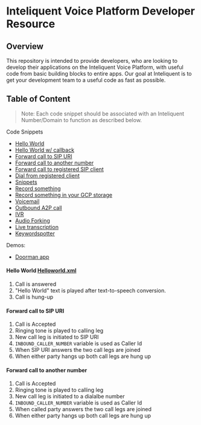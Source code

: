 # Inteliquent Voice Platform Developer Resource
## Overview
This repository is intended to provide developers, who are looking to develop their applications on the Inteliquent Voice Platform, with useful code from basic building blocks to entire apps. Our goal at Inteliquent  is to get your development team to a useful code as fast as possible. 


## Table of Content

>Note: Each code snippet should be associated with an Inteliquent Number/Domain to function as described below.

Code Snippets
- [Hello World](#helloworld)
- [Hello World w/ callback](#callback)
- [Forward call to SIP URI](#sipuri)
- [Forward call to another number](#number)
- [Forward call to registered SIP client](#regclientin)
- [Dial from registered client](#regclientout)
- [Snippets](#snippet)
- [Record something](#record)
- [Record something in your GCP storage](#gcp)
- [Voicemail](#voicemail)
- [Outbound A2P call](#a2p)
- [IVR](#ivr)
- [Audio Forking](#forking)
- [Live transcription](#livetranscription)
- [Keywordspotter](#keyword)


Demos:
- [Doorman app](README_doorman_demo.md)



#### Hello World <a href='#helloworld' id='helloworld' class='anchor' aria-hidden='true'></a> [Helloworld.xml](/sample/helloworld.xml)

1. Call is answered
2. "Hello World" text is played after text-to-speech conversion.
3. Call is hung-up


#### Forward call to SIP URI <a href='#sipuri' id='sipuri' class='anchor' aria-hidden='true'></a>

1. Call is Accepted
2. Ringing tone is played to calling leg
3. New call leg is initiated to SIP URI
4. `INBOUND_CALLER_NUMBER` variable is used as Caller Id
5. When SIP URI answers the two call legs are joined
6. When either party hangs up both call legs are hung up


#### Forward call to another number <a href='#number' id='number' class='anchor' aria-hidden='true'></a>

1. Call is Accepted
2. Ringing tone is played to calling leg
3. New call leg is initiated to a dialalbe number
4. `INBOUND_CALLER_NUMBER` variable is used as Caller Id
5. When called party answers the two call legs are joined
6. When either party hangs up both call legs are hung up